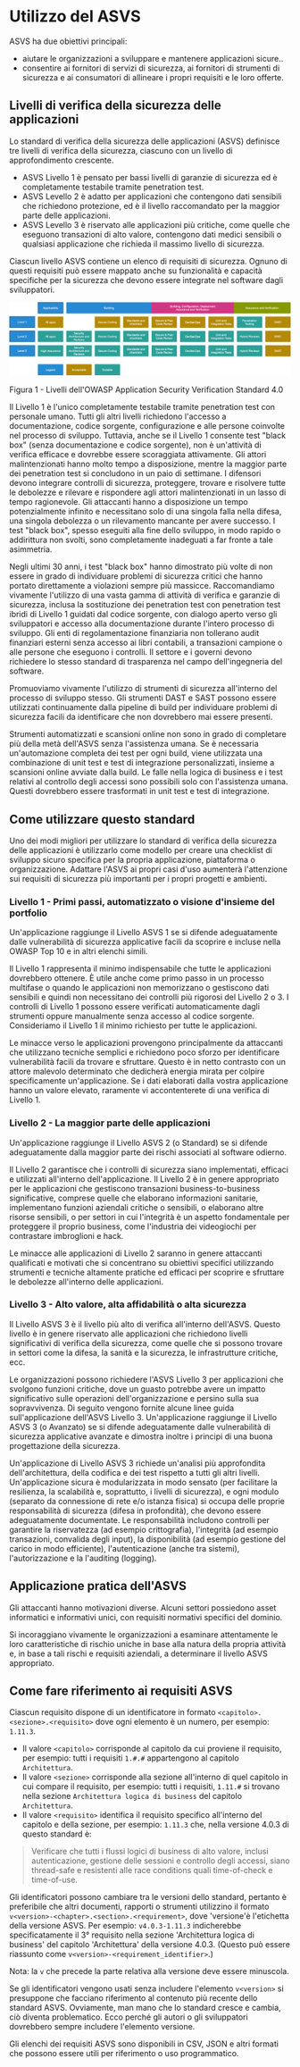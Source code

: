 # Utilizzo del ASVS

ASVS ha due obiettivi principali:

* aiutare le organizzazioni a sviluppare e mantenere applicazioni sicure..
* consentire ai fornitori di servizi di sicurezza, ai fornitori di strumenti di sicurezza e ai consumatori di allineare i propri requisiti e le loro offerte.

## Livelli di verifica della sicurezza delle applicazioni

Lo standard di verifica della sicurezza delle applicazioni (ASVS) definisce tre livelli di verifica della sicurezza, ciascuno con un livello di approfondimento crescente.

* ASVS Livello 1 è pensato per bassi livelli di garanzie di sicurezza ed è completamente testabile tramite penetration test.
* ASVS Levello 2 è adatto per applicazioni che contengono dati sensibili che richiedono protezione, ed è il livello raccomandato per la maggior parte delle applicazioni.
* ASVS Levello 3 è riservato alle applicazioni più critiche, come quelle che eseguono transazioni di alto valore, contengono dati medici sensibili o qualsiasi applicazione che richieda il massimo livello di sicurezza.

Ciascun livello ASVS contiene un elenco di requisiti di sicurezza. Ognuno di questi requisiti può essere mappato anche su funzionalità e capacità specifiche per la sicurezza che devono essere integrate nel software dagli sviluppatori.

![ASVS Levels](https://raw.githubusercontent.com/OWASP/ASVS/master/4.0/images/asvs_40_levels.png "ASVS Levels")

Figura 1 - Livelli dell'OWASP Application Security Verification Standard 4.0 

Il Livello 1 è l'unico completamente testabile tramite penetration test con personale umano. Tutti gli altri livelli richiedono l'accesso a documentazione, codice sorgente, configurazione e alle persone coinvolte nel processo di sviluppo. Tuttavia, anche se il Livello 1 consente test "black box" (senza documentazione e codice sorgente), non è un'attività di verifica efficace e dovrebbe essere scoraggiata attivamente. Gli attori malintenzionati hanno molto tempo a disposizione, mentre la maggior parte dei penetration test si concludono in un paio di settimane. I difensori devono integrare controlli di sicurezza, proteggere, trovare e risolvere tutte le debolezze e rilevare e rispondere agli attori malintenzionati in un lasso di tempo ragionevole. Gli attaccanti hanno a disposizione un tempo potenzialmente infinito e necessitano solo di una singola falla nella difesa, una singola debolezza o un rilevamento mancante per avere successo. I test "black box", spesso eseguiti alla fine dello sviluppo, in modo rapido o addirittura non svolti, sono completamente inadeguati a far fronte a tale asimmetria.

Negli ultimi 30 anni, i test "black box" hanno dimostrato più volte di non essere in grado di individuare problemi di sicurezza critici che hanno portato direttamente a violazioni sempre più massicce. Raccomandiamo vivamente l'utilizzo di una vasta gamma di attività di verifica e garanzie di sicurezza, inclusa la sostituzione dei penetration test con penetration test ibridi di Livello 1 guidati dal codice sorgente, con dialogo aperto verso gli sviluppatori e accesso alla documentazione durante l'intero processo di sviluppo. Gli enti di regolamentazione finanziaria non tollerano audit finanziari esterni senza accesso ai libri contabili, a transazioni campione o alle persone che eseguono i controlli. Il settore e i governi devono richiedere lo stesso standard di trasparenza nel campo dell'ingegneria del software.

Promuoviamo vivamente l'utilizzo di strumenti di sicurezza all'interno del processo di sviluppo stesso. Gli strumenti DAST e SAST possono essere utilizzati continuamente dalla pipeline di build per individuare problemi di sicurezza facili da identificare che non dovrebbero mai essere presenti.

Strumenti automatizzati e scansioni online non sono in grado di completare più della metà dell'ASVS senza l'assistenza umana. Se è necessaria un'automazione completa dei test per ogni build, viene utilizzata una combinazione di unit test e test di integrazione personalizzati, insieme a scansioni online avviate dalla build. Le falle nella logica di business e i test relativi al controllo degli accessi sono possibili solo con l'assistenza umana. Questi dovrebbero essere trasformati in unit test e test di integrazione.

## Come utilizzare questo standard

Uno dei modi migliori per utilizzare lo standard di verifica della sicurezza delle applicazioni è utilizzarlo come modello per creare una checklist di sviluppo sicuro specifica per la propria applicazione, piattaforma o organizzazione. Adattare l'ASVS ai propri casi d'uso aumenterà l'attenzione sui requisiti di sicurezza più importanti per i propri progetti e ambienti.

### Livello 1 - Primi passi, automatizzato o visione d'insieme del portfolio

Un'applicazione raggiunge il Livello ASVS 1 se si difende adeguatamente dalle vulnerabilità di sicurezza applicative facili da scoprire e incluse nella OWASP Top 10 e in altri elenchi simili.

Il Livello 1 rappresenta il minimo indispensabile che tutte le applicazioni dovrebbero ottenere. È utile anche come primo passo in un processo multifase o quando le applicazioni non memorizzano o gestiscono dati sensibili e quindi non necessitano dei controlli più rigorosi del Livello 2 o 3. I controlli di Livello 1 possono essere verificati automaticamente dagli strumenti oppure manualmente senza accesso al codice sorgente. Consideriamo il Livello 1 il minimo richiesto per tutte le applicazioni.

Le minacce verso le applicazioni provengono principalmente da attaccanti che utilizzano tecniche semplici e richiedono poco sforzo per identificare vulnerabilità facili da trovare e sfruttare. Questo è in netto contrasto con un attore malevolo determinato che dedicherà energia mirata per colpire specificamente un'applicazione. Se i dati elaborati dalla vostra applicazione hanno un valore elevato, raramente vi accontenterete di una verifica di Livello 1.

### Livello 2 - La maggior parte delle applicazioni

Un'applicazione raggiunge il Livello ASVS 2 (o Standard) se si difende adeguatamente dalla maggior parte dei rischi associati al software odierno.

Il Livello 2 garantisce che i controlli di sicurezza siano implementati, efficaci e utilizzati all'interno dell'applicazione. Il Livello 2 è in genere appropriato per le applicazioni che gestiscono transazioni business-to-business significative, comprese quelle che elaborano informazioni sanitarie, implementano funzioni aziendali critiche o sensibili, o elaborano altre risorse sensibili, o per settori in cui l'integrità è un aspetto fondamentale per proteggere il proprio business, come l'industria dei videogiochi per contrastare imbroglioni e hack.

Le minacce alle applicazioni di Livello 2 saranno in genere attaccanti qualificati e motivati che si concentrano su obiettivi specifici utilizzando strumenti e tecniche altamente pratiche ed efficaci per scoprire e sfruttare le debolezze all'interno delle applicazioni.

### Livello 3 - Alto valore, alta affidabilità o alta sicurezza

Il Livello ASVS 3 è il livello più alto di verifica all'interno dell'ASVS. Questo livello è in genere riservato alle applicazioni che richiedono livelli significativi di verifica della sicurezza, come quelle che si possono trovare in settori come la difesa, la sanità e la sicurezza, le infrastrutture critiche, ecc.

Le organizzazioni possono richiedere l'ASVS Livello 3 per applicazioni che svolgono funzioni critiche, dove un guasto potrebbe avere un impatto significativo sulle operazioni dell'organizzazione e persino sulla sua sopravvivenza. Di seguito vengono fornite alcune linee guida sull'applicazione dell'ASVS Livello 3. Un'applicazione raggiunge il Livello ASVS 3 (o Avanzato) se si difende adeguatamente dalle vulnerabilità di sicurezza applicative avanzate e dimostra inoltre i principi di una buona progettazione della sicurezza.

Un'applicazione di Livello ASVS 3 richiede un'analisi più approfondita dell'architettura, della codifica e dei test rispetto a tutti gli altri livelli. Un'applicazione sicura è modularizzata in modo sensato (per facilitare la resilienza, la scalabilità e, soprattutto, i livelli di sicurezza), e ogni modulo (separato da connessione di rete e/o istanza fisica) si occupa delle proprie responsabilità di sicurezza (difesa in profondità), che devono essere adeguatamente documentate. Le responsabilità includono controlli per garantire la riservatezza (ad esempio crittografia), l'integrità (ad esempio transazioni, convalida degli input), la disponibilità (ad esempio gestione del carico in modo efficiente), l'autenticazione (anche tra sistemi), l'autorizzazione e la l'auditing (logging).

## Applicazione pratica dell'ASVS

Gli attaccanti hanno motivazioni diverse. Alcuni settori possiedono asset informatici e informativi unici, con requisiti normativi specifici del dominio.

Si incoraggiano vivamente le organizzazioni a esaminare attentamente le loro caratteristiche di rischio uniche in base alla natura della propria attività e, in base a tali rischi e requisiti aziendali, a determinare il livello ASVS appropriato.

## Come fare riferimento ai requisiti ASVS

Ciascun requisito dispone di un identificatore in formato `<capitolo>.<sezione>.<requisito>` dove ogni elemento è un numero, per esempio: `1.11.3`.
- Il valore `<capitolo>` corrisponde al capitolo da cui proviene il requisito, per esempio: tutti i requisiti `1.#.#` appartengono al capitolo `Architettura`.
- Il valore `<sezione>` corrisponde alla sezione all'interno di quel capitolo in cui compare il requisito, per esempio: tutti i requisiti,  `1.11.#` si trovano nella sezione `Architettura logica di business` del capitolo `Architettura`.
- Il valore `<requisito>` identifica il requisito specifico all'interno del capitolo e della sezione, per esempio: `1.11.3` che, nella versione 4.0.3 di questo standard è:

> Verificare che tutti i flussi logici di business di alto valore, inclusi autenticazione, gestione delle sessioni e controllo degli accessi, siano thread-safe e resistenti alle race conditions quali time-of-check e time-of-use.

Gli identificatori possono cambiare tra le versioni dello standard, pertanto è preferibile che altri documenti, rapporti o strumenti utilizzino il formato `v<version>-<chapter>.<section>.<requirement>`, dove 'versione'è l'etichetta della versione ASVS. Per esempio: `v4.0.3-1.11.3`  indicherebbe specificatamente il 3° requisito nella sezione 'Architettura logica di business' del capitolo 'Architettura' della versione 4.0.3. (Questo può essere riassunto come `v<version>-<requirement_identifier>`.)

Nota: la `v` che precede la parte relativa alla versione deve essere minuscola.

Se gli identificatori vengono usati senza includere l'elemento `v<version>` si presuppone che facciano riferimento al contenuto più recente dello standard ASVS. Ovviamente, man mano che lo standard cresce e cambia, ciò diventa problematico. Ecco perché gli autori o gli sviluppatori dovrebbero sempre includere l'elemento versione.

Gli elenchi dei requisiti ASVS sono disponibili in CSV, JSON e altri formati che possono essere utili per riferimento o uso programmatico.